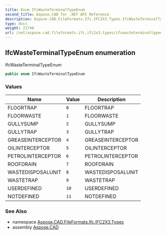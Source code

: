 ```yaml
---
title: Enum IfcWasteTerminalTypeEnum
second_title: Aspose.CAD for .NET API Reference
description: Aspose.CAD.FileFormats.Ifc.IFC2X3.Types.IfcWasteTerminalTypeEnum enum. IfcWasteTerminalTypeEnum
type: docs
weight: 21740
url: /net/aspose.cad.fileformats.ifc.ifc2x3.types/ifcwasteterminaltypeenum/
---
```

## IfcWasteTerminalTypeEnum enumeration

IfcWasteTerminalTypeEnum

```csharp
public enum IfcWasteTerminalTypeEnum
```

### Values

| Name | Value | Description |
| --- | --- | --- |
| FLOORTRAP | `0` | FLOORTRAP |
| FLOORWASTE | `1` | FLOORWASTE |
| GULLYSUMP | `2` | GULLYSUMP |
| GULLYTRAP | `3` | GULLYTRAP |
| GREASEINTERCEPTOR | `4` | GREASEINTERCEPTOR |
| OILINTERCEPTOR | `5` | OILINTERCEPTOR |
| PETROLINTERCEPTOR | `6` | PETROLINTERCEPTOR |
| ROOFDRAIN | `7` | ROOFDRAIN |
| WASTEDISPOSALUNIT | `8` | WASTEDISPOSALUNIT |
| WASTETRAP | `9` | WASTETRAP |
| USERDEFINED | `10` | USERDEFINED |
| NOTDEFINED | `11` | NOTDEFINED |

### See Also

* namespace [Aspose.CAD.FileFormats.Ifc.IFC2X3.Types](../../aspose.cad.fileformats.ifc.ifc2x3.types/)
* assembly [Aspose.CAD](../../)


